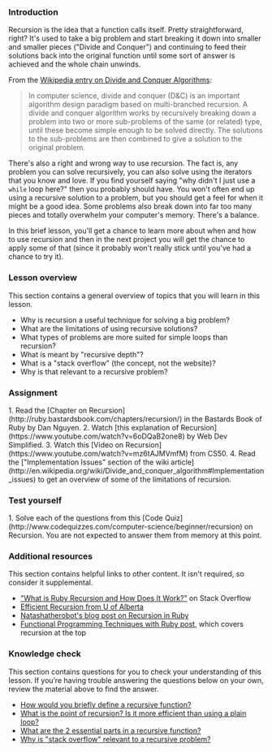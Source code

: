 ### Introduction

Recursion is the idea that a function calls itself. Pretty straightforward, right? It's used to take a big problem and start breaking it down into smaller and smaller pieces ("Divide and Conquer") and continuing to feed their solutions back into the original function until some sort of answer is achieved and the whole chain unwinds.

From the [Wikipedia entry on Divide and Conquer Algorithms](http://en.wikipedia.org/wiki/Divide_and_conquer_algorithm):

> In computer science, divide and conquer (D&C) is an important algorithm design paradigm based on multi-branched recursion. A divide and conquer algorithm works by recursively breaking down a problem into two or more sub-problems of the same (or related) type, until these become simple enough to be solved directly. The solutions to the sub-problems are then combined to give a solution to the original problem.

There's also a right and wrong way to use recursion.  The fact is, any problem you can solve recursively, you can also solve using the iterators that you know and love.  If you find yourself saying "why didn't I just use a `while` loop here?" then you probably should have.  You won't often end up using a recursive solution to a problem, but you should get a feel for when it might be a good idea.  Some problems also break down into far too many pieces and totally overwhelm your computer's memory.  There's a balance.

In this brief lesson, you'll get a chance to learn more about when and how to use recursion and then in the next project you will get the chance to apply some of that (since it probably won't really stick until you've had a chance to try it).

### Lesson overview

This section contains a general overview of topics that you will learn in this lesson.

- Why is recursion a useful technique for solving a big problem?
- What are the limitations of using recursive solutions?
- What types of problems are more suited for simple loops than recursion?
- What is meant by "recursive depth"?
- What is a "stack overflow" (the concept, not the website)?
- Why is that relevant to a recursive problem?

### Assignment

<div class="lesson-content__panel" markdown="1">
  1. Read the [Chapter on Recursion](http://ruby.bastardsbook.com/chapters/recursion/) in the Bastards Book of Ruby by Dan Nguyen.
  2. Watch [this explanation of Recursion](https://www.youtube.com/watch?v=6oDQaB2one8) by Web Dev Simplified.
  3. Watch this [Video on Recursion](https://www.youtube.com/watch?v=mz6tAJMVmfM) from CS50.
  4. Read the ["Implementation Issues" section of the wiki article](http://en.wikipedia.org/wiki/Divide_and_conquer_algorithm#Implementation_issues) to get an overview of some of the limitations of recursion.
</div>

### Test yourself

<div class="lesson-content__panel" markdown="1">
  1. Solve each of the questions from this [Code Quiz](http://www.codequizzes.com/computer-science/beginner/recursion) on Recursion. You are not expected to answer them from memory at this point.
</div>

### Additional resources
This section contains helpful links to other content. It isn't required, so consider it supplemental.

* ["What is Ruby Recursion and How Does It Work?"](http://stackoverflow.com/questions/6418017/what-is-ruby-recursion-and-how-does-it-work) on Stack Overflow
* [Efficient Recursion from U of Alberta](http://webdocs.cs.ualberta.ca/~holte/T26/efficient-rec.html)
* [Natashatherobot's blog post on Recursion in Ruby](https://web.archive.org/web/20210121055221/http://natashatherobot.com/recursion-factorials-fibonacci-ruby/)
* [Functional Programming Techniques with Ruby post](http://www.sitepoint.com/functional-programming-techniques-with-ruby-part-iii/), which covers recursion at the top

### Knowledge check
This section contains questions for you to check your understanding of this lesson. If you’re having trouble answering the questions below on your own, review the material above to find the answer.

* <a class="knowledge-check-link" href="#introduction">How would you briefly define a recursive function?</a>
* <a class="knowledge-check-link" href="http://ruby.bastardsbook.com/chapters/recursion/">What is the point of recursion? Is it more efficient than using a plain loop?</a>
* <a class="knowledge-check-link" href="https://youtu.be/mz6tAJMVmfM?t=193">What are the 2 essential parts in a recursive function?</a>
* <a class="knowledge-check-link" href="https://en.wikipedia.org/wiki/Divide-and-conquer_algorithm#Stack_size">Why is "stack overflow" relevant to a recursive problem?</a>
